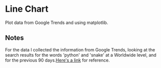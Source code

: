 # Line Chart

Plot data from Google Trends and using matplotlib.

## Notes

For the data I collected the information from Google Trends, looking at the search results for the words 'python' and 'snake' at a Worldwide level, and for the previous 90 days.[Here's a link](https://trends.google.com/trends/explore?date=today%203-m&q=python,snake) for reference.
